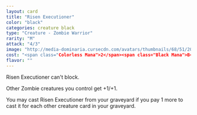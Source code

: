 ```yaml
---
layout: card
title: "Risen Executioner"
color: "black"
categories: creature black
type: "Creature - Zombie Warrior"
rarity: "M"
attack: "4/3"
image: "http://media-dominaria.cursecdn.com/avatars/thumbnails/68/51/200/283/635612328870977198.png"
cost: "<span class="Colorless Mana">2</span><span class="Black Mana">B</span><span class="Black Mana">B</span>"
flavor: ""
---
```


Risen Executioner can't block.

Other Zombie creatures you control get +1/+1.

You may cast Risen Executioner from your graveyard if you pay <span class="tip mana-icon mana-colorless-01" title="1 Colorless Mana">1</span> more to cast it for each other creature card in your graveyard.
